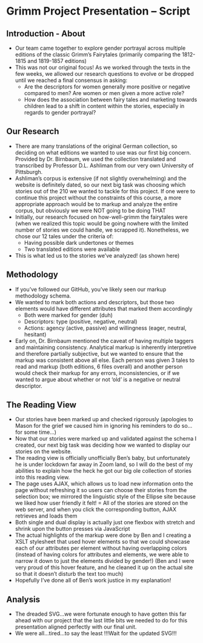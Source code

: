 # Grimm Project Presentation – Script

## Introduction - About 
- Our team came together to explore gender portrayal across multiple editions of the classic Grimm’s Fairytales (primarily comparing the 1812-1815 and 1819-1857 editions) 
- This was not our original focus! As we worked through the texts in the few weeks, we allowed our research questions to evolve or be dropped until we reached a final consensus in asking: 
     - Are the descriptors for women generally more positive or negative compared to men? Are women or men given a more active role? 
     - How does the association between fairy tales and marketing towards children lead to a shift in content within the stories, especially in regards to gender portrayal? 
## Our Research
- There are many translations of the original German collection, so deciding on what editions we wanted to use was our first big concern. Provided by Dr. Birnbaum, we used the collection translated and transcribed by Professor D.L. Ashliman from our very own University of Pittsburgh. 
- Ashliman’s corpus is extensive (if not slightly overwhelming) and the website is definitely dated, so our next big task was choosing which stories out of the 210 we wanted to tackle for this project. If one were to continue this project without the constraints of this course, a more appropriate approach would be to markup and analyze the entire corpus, but obviously we were NOT going to be doing THAT 
- Initially, our research focused on how-well-grimm the fairytales were (when we realized this topic would be going nowhere with the limited number of stories we could handle, we scrapped it). Nonetheless, we chose our 12 tales under the criteria of: 
     - Having possible dark undertones or themes 
     - Two translated editions were available 
- This is what led us to the stories we’ve analyzed! (as shown here) 
## Methodology 
- If you’ve followed our GitHub, you’ve likely seen our markup methodology schema. 
- We wanted to mark both actions and descriptors, but those two elements would have different attributes that marked them accordingly 
     - Both were marked for gender (duh)
     - Descriptors: type (positive, negative, neutral) 
     - Actions: agency (active, passive) and willingness (eager, neutral, hesitant) 
- Early on, Dr. Birnbaum mentioned the caveat of having multiple taggers and maintaining consistency. Analytical markup is inherently interpretive and therefore partially subjective, but we wanted to ensure that the markup was consistent above all else. Each person was given 3 tales to read and markup (both editions, 6 files overall) and another person would check their markup for any errors, inconsistencies, or if we wanted to argue about whether or not ‘old’ is a negative or neutral descriptor. 
## The Reading View 
- Our stories have been marked up and checked rigorously (apologies to Mason for the grief we caused him in ignoring his reminders to do so…for some time…) 
- Now that our stories were marked up and validated against the schema I created, our next big task was deciding how we wanted to display our stories on the website. 
- The reading view is officially unofficially Ben’s baby, but unfortunately he is under lockdown far away in Zoom land, so I will do the best of my abilities to explain how the heck he got our big ole collection of stories into this reading view. 
- The page uses AJAX, which allows us to load new information onto the page without refreshing it so users can choose their stories from the selection box; we mirrored the linguistic style of the Ellipse site because we liked how user friendly it felt! 
= All of the stories are stored on the web server, and when you click the corresponding button, AJAX retrieves and loads them 
- Both single and dual display is actually just one flexbox with stretch and shrink upon the button presses via JavaScript 
- The actual highlights of the markup were done by Ben and I creating a XSLT stylesheet that used hover elements so that we could showcase each of our attributes per element without having overlapping colors (instead of having colors for attributes and elements, we were able to narrow it down to just the elements divided by gender!) (Ben and I were very proud of this hover feature, and he cleaned it up on the actual site so that it doesn’t disturb the text too much) 
- Hopefully I’ve done all of Ben’s work justice in my explanation! 
## Analysis 
- The dreaded SVG…we were fortunate enough to have gotten this far ahead with our project that the last little bits we needed to do for this presentation aligned perfectly with our final unit. 
- We were all…tired…to say the least 
!!!Wait for the updated SVG!!!

